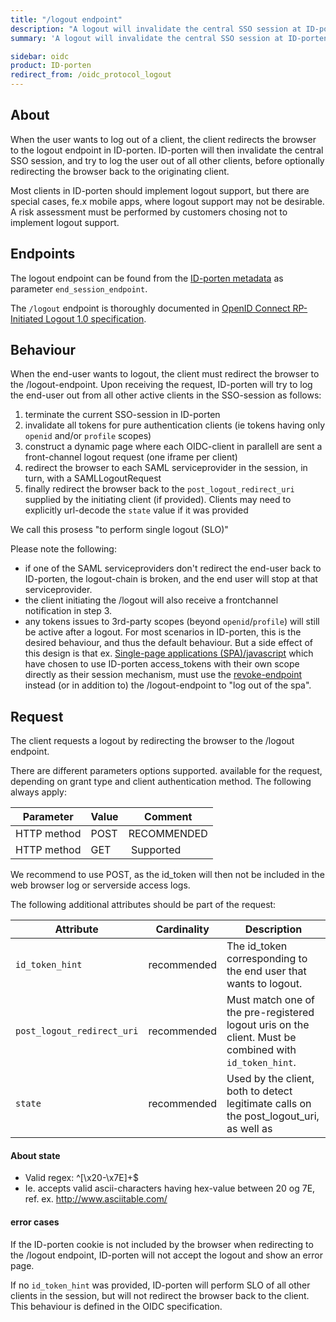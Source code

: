 ```yaml
---
title: "/logout endpoint"
description: "A logout will invalidate the central SSO session at ID-porten and log the user out of all other active clients. "
summary: 'A logout will invalidate the central SSO session at ID-porten and log the user out of all other active clients. '

sidebar: oidc
product: ID-porten
redirect_from: /oidc_protocol_logout
---
```


## About


When the user wants to log out of a client,  the client redirects the browser to the logout endpoint in ID-porten.  ID-porten will then invalidate the central SSO session, and try to log the user out of all other clients, before optionally redirecting the browser back to the originating client.

Most clients in ID-porten should implement logout support, but there are special cases, fe.x mobile apps, where logout support may not be desirable.  A risk assessment must be performed by customers chosing not to implement logout support. 


## Endpoints

The logout endpoint can be found from the [ID-porten metadata](oidc_func_wellknown) as parameter `end_session_endpoint`. 

The `/logout` endpoint is thoroughly documented in [OpenID Connect RP-Initiated Logout 1.0 specification](https://openid.net/specs/openid-connect-rpinitiated-1_0.html). 

## Behaviour

When the end-user wants to logout, the client must redirect the browser to the /logout-endpoint.  Upon receiving the request, ID-porten will try to log the end-user out from all other active clients in the SSO-session as follows:

1. terminate the current SSO-session in ID-porten
1. invalidate all tokens for pure authentication clients (ie tokens having only `openid` and/or `profile` scopes)
1. construct a dynamic page where each OIDC-client in parallell are sent a front-channel logout request (one iframe per client)
1. redirect the browser to each SAML serviceprovider in the session, in turn, with a SAMLLogoutRequest
1. finally redirect the browser back to the `post_logout_redirect_uri` supplied by the initiating client (if provided). Clients may need to explicitly url-decode the `state` value if it was provided 

We call this prosess "to perform single logout (SLO)"

Please note the following:
*  if one of the SAML serviceproviders don't redirect the end-user back to ID-porten, the logout-chain is broken, and the end user will stop at that serviceprovider.
*  the client initiating the /logout will also receive a frontchannel notification in step 3. 
*  any tokens issues to 3rd-party scopes (beyond `openid`/`profile`) will still be active after a logout. For most scenarios in ID-porten, this is the desired behaviour, and thus the default behaviour.  But a side effect of this design is that ex. [Single-page applications (SPA)/javascript](oidc_auth_spa.html) which have chosen to use ID-porten access_tokens with their own scope directly as their session mechanism, must use the [revoke-endpoint](oidc_protocol_revoke.html) instead (or in addition to) the /logout-endpoint to "log out of the spa".



## Request

The client requests a logout by redirecting the browser to the /logout endpoint.

There are different parameters options supported. available for the request, depending on grant type and client authentication method.   The following always apply:

| Parameter  | Value | Comment |
| --- | --- | - |
| HTTP method | POST | RECOMMENDED |
| HTTP method | GET | Supported |

We recommend to use POST, as the id_token will then not be included in the web browser log or serverside access logs.

The following additional attributes should be part of the request: 

| Attribute | Cardinality | Description|
|---|---|---|
|```id_token_hint```           | recommended | The id_token corresponding to the end user that wants to logout. |
|```post_logout_redirect_uri```| recommended | Must match one of the pre-registered logout uris on the client.   Must be combined with `id_token_hint`. |
|```state```                   | recommended | Used by the client, both to detect legitimate calls on the post_logout_uri, as well as  |



#### About state

* Valid regex: ^[\x20-\x7E]+$
* Ie. accepts valid ascii-characters having hex-value between 20 og 7E, ref. ex. http://www.asciitable.com/



#### error cases

If the ID-porten cookie is not included by the browser when redirecting to the /logout endpoint, ID-porten will not accept the logout and show an error page.

If no `id_token_hint` was provided, ID-porten will perform SLO of all other clients in the session, but will not redirect the browser back to the client.  This behaviour is defined in the OIDC specification.
